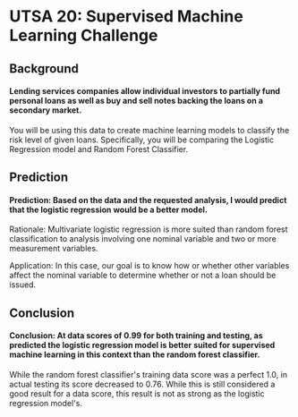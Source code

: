 # UTSA 20: Supervised Machine Learning Challenge

## Background

#### Lending services companies allow individual investors to partially fund personal loans as well as buy and sell notes backing the loans on a secondary market.

You will be using this data to create machine learning models to classify the risk level of given loans. Specifically, you will be comparing the Logistic Regression model and Random Forest Classifier.

## Prediction

#### Prediction: Based on the data and the requested analysis, I would predict that the logistic regression would be a better model.

Rationale: Multivariate logistic regression is more suited than random forest classification to analysis involving one nominal variable and two or more measurement variables.

Application: In this case, our goal is to know how or whether other variables affect the nominal variable to determine whether or not a loan should be issued.

## Conclusion

#### Conclusion: At data scores of 0.99 for both training and testing, as predicted the logistic regression model is better suited for supervised machine learning in this context than the random forest classifier.

While the random forest classifier's training data score was a perfect 1.0, in actual testing its score decreased to 0.76.  While this is still considered a good result for a data score, this result is not as strong as the logistic regression model's.
